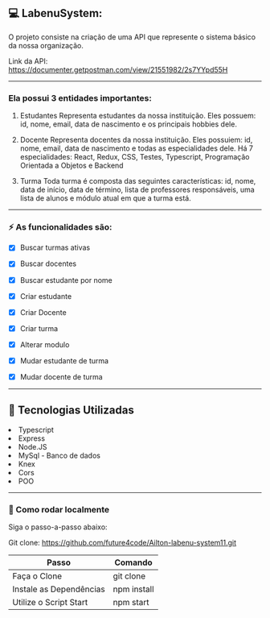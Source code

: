 ## 💻 LabenuSystem:

O projeto consiste na criação de uma API que represente o sistema básico da nossa organização. 

Link da API: https://documenter.getpostman.com/view/21551982/2s7YYpd55H

<hr>

### Ela possui 3 entidades importantes:

1. Estudantes 
    Representa estudantes da nossa instituição. Eles possuem: id, nome, email, data de nascimento e os principais hobbies dele. 

2. Docente
    Representa docentes da nossa instituição. Eles possuiem: id, nome, email, data de nascimento e todas as especialidades dele. Há 7 especialidades: React, Redux, CSS, Testes, Typescript, Programação Orientada a Objetos e Backend

3. Turma
    Toda turma é composta das seguintes características: id, nome, data de início, data de término, lista de professores responsáveis, uma lista de alunos e módulo atual em que a turma está.

<hr>

### ⚡️ As funcionalidades são:

- [x] Buscar turmas ativas

- [x] Buscar docentes

- [x] Buscar estudante por nome

- [x] Criar estudante

- [x] Criar Docente

- [x] Criar turma

- [x] Alterar modulo

- [x] Mudar estudante de turma

- [x] Mudar docente de turma

<hr>

## 🔨 Tecnologias Utilizadas

<li>Typescript</li>
<li>Express</li>
<li>Node.JS</li>
<li>MySql - Banco de dados</li>
<li>Knex</li>
<li>Cors</li>
<li>POO</li>

<hr>

### 🚀 Como rodar localmente</h3>

Siga o passo-a-passo abaixo:

Git clone: https://github.com/future4code/Ailton-labenu-system11.git

| Passo | Comando |
| --------------- | --------------- |
| Faça o Clone | git clone |
| Instale as Dependências | npm install |
| Utilize o Script Start | npm start |
